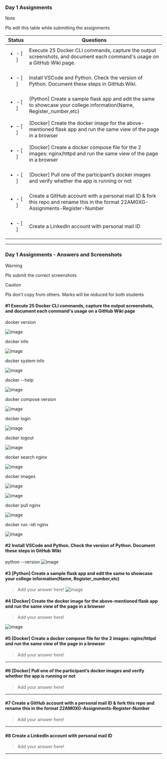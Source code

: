 ### Day 1 Assignments

> [!NOTE]
> Pls edit this table while submitting the assignments

| Status         | Questions     | 
|----------------|---------------|
| <ul><li>- [ ] </li></ul> | Execute 25 Docker CLI commands, capture the output screenshots, and document each command's usage on a GitHub Wiki page. |
| <ul><li>- [ ] </li></ul> | Install VSCode and Python. Check the version of Python. Document these steps in GitHub Wiki. |
| <ul><li>- [ ] </li></ul> | [Python] Create a sample flask app and edit the same to showcase your college information(Name, Register_number,etc) |
| <ul><li>- [ ] </li></ul> | [Docker] Create the docker image for the above-mentioned flask app and run the same view of the page in a browser |
| <ul><li>- [ ] </li></ul> | [Docker] Create a docker compose file for the 2 images: nginx/httpd and run the same view of the page in a browser |
| <ul><li>- [ ] </li></ul> | [Docker] Pull one of the participant’s docker images and verify whether the app is running or not  |
| <ul><li>- [ ] </li></ul> | Create a GitHub account with a personal mail ID & fork this repo and rename this in the format 22AM0XG-Assignments-Register-Number  |
| <ul><li>- [ ] </li></ul> | Create a LinkedIn account with personal mail ID  |

***

### Day 1 Assignments - Answers and Screenshots

> [!WARNING]
> Pls submit the correct screenshots

> [!CAUTION]
> Pls don't copy from others. Marks will be reduced for both students

#### #1 Execute 25 Docker CLI commands, capture the output screenshots, and document each command's usage on a GitHub Wiki page

docker version

![image](https://github.com/user-attachments/assets/13d169f6-4c63-4d16-9193-2eb00c74d16d)

docker info

![image](https://github.com/user-attachments/assets/552a3f08-9436-4f30-9224-d55db769ca6d)

docker system info

![image](https://github.com/user-attachments/assets/34a6fb57-5539-4951-a9d4-cd7958230830)

docker --help

![image](https://github.com/user-attachments/assets/c1961fc9-6048-4c66-96ff-25eee248fc88)

docker compose version

![image](https://github.com/user-attachments/assets/2153dc28-5b00-47e6-8c71-4dd8327f8a67)

docker login

![image](https://github.com/user-attachments/assets/3d1c712b-bc36-45c5-91b7-7fdf961da4da)

docker logout

![image](https://github.com/user-attachments/assets/bc0378d0-75b2-4f33-8e48-74d7676c4dac)

docker search nginx

![image](https://github.com/user-attachments/assets/aa81834f-d23d-4e37-b739-e4eba4fd04ed)

docker images

![image](https://github.com/user-attachments/assets/93d0b6ff-160c-48ff-9a63-6ac82b2b3e79)

![image](https://github.com/user-attachments/assets/830d3462-a75c-4f9c-91ea-6a596a0e2094)

docker pull nginx

![image](https://github.com/user-attachments/assets/7ebf79e0-c9ea-4322-b7a2-1898a247fc57)

docker run -idt nginx

![image](https://github.com/user-attachments/assets/7acb1fdd-635b-4548-8467-c5678e66146f)








#### #2 Install VSCode and Python. Check the version of Python. Document these steps in GitHub Wiki
python --version
![image](https://github.com/user-attachments/assets/1a06098d-1b70-4ec3-92be-13edd152fcdb)

#### #3 [Python] Create a sample flask app and edit the same to showcase your college information(Name, Register_number,etc)
> Add your answer here!
![image](https://github.com/user-attachments/assets/fd2108a2-2d3d-4962-9679-a4c6e342af02)


#### #4 [Docker] Create the docker image for the above-mentioned flask app and run the same view of the page in a browser
> Add your answer here!

![image](https://github.com/user-attachments/assets/f60ffd58-c943-4502-8f77-6011ea0ef571)


#### #5 [Docker] Create a docker compose file for the 2 images: nginx/httpd and run the same view of the page in a browser
> Add your answer here!

***

#### #6 [Docker] Pull one of the participant’s docker images and verify whether the app is running or not
> Add your answer here!

***

#### #7 Create a GitHub account with a personal mail ID & fork this repo and rename this in the format 22AM0XG-Assignments-Register-Number
> Add your answer here!

***

#### #8 Create a LinkedIn account with personal mail ID
> Add your answer here!

***
